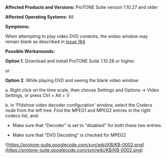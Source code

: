 **Affected Products and Versions:** ProTONE Suite version 1.10.27 and older

**Affected Operating Systems:** All

**Symptoms:**

When attempting to play video DVD contents, the wideo window may remain blank as described in [Issue 184](http://code.google.com/p/protone-suite/issues/detail?id=184)

**Possible Workarounds:**

**Option 1**. Download and install ProTONE Suite 1.10.28 or higher.

or

**Option 2**. While playing DVD and seeing the blank video window:

a. Right click on the time scale, then choose Settings and Options -> Video Settings, or press Ctrl + Alt + V

b. in 'Ffdshow video decoder configuration' window, select the Codecs node from the left tree. Find the MPEG1 and MPEG2 entries in the right codecs list, and:

- Make sure that "Decoder" is set to "disabled" for both these two entries.

- Make sure that "DVD Decoding" is checked for MPEG2

![https://protone-suite.googlecode.com/svn/wiki/KB/KB-0002.png](https://protone-suite.googlecode.com/svn/wiki/KB/KB-0002.png)